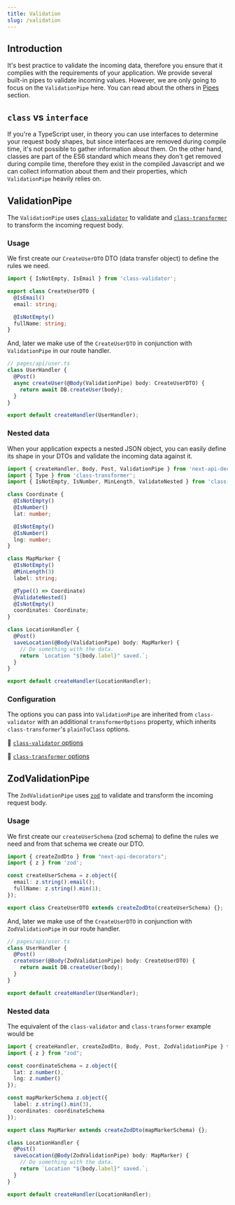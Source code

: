 ```yaml
---
title: Validation
slug: /validation
---
```


## Introduction

It's best practice to validate the incoming data, therefore you ensure that it complies with the requirements of your application. We provide several built-in pipes to validate incoming values. However, we are only going to focus on the `ValidationPipe` here. You can read about the others in [Pipes](pipes) section.

## `class` vs `interface`

If you're a TypeScript user, in theory you can use interfaces to determine your request body shapes, but since interfaces are removed during compile time, it's not possible to gather information about them. On the other hand, classes are part of the ES6 standard which means they don't get removed during compile time, therefore they exist in the compiled Javascript and we can collect information about them and their properties, which `ValidationPipe` heavily relies on.

## ValidationPipe

The `ValidationPipe` uses [`class-validator`](https://github.com/typestack/class-validator) to validate and [`class-transformer`](https://github.com/typestack/class-transformer) to transform the incoming request body.

### Usage

We first create our `CreateUserDTO` DTO (data transfer object) to define the rules we need.

```ts
import { IsNotEmpty, IsEmail } from 'class-validator';

export class CreateUserDTO {
  @IsEmail()
  email: string;

  @IsNotEmpty()
  fullName: string;
}
```

And, later we make use of the `CreateUserDTO` in conjunction with `ValidationPipe` in our route handler.

```ts
// pages/api/user.ts
class UserHandler {
  @Post()
  async createUser(@Body(ValidationPipe) body: CreateUserDTO) {
    return await DB.createUser(body);
  }
}

export default createHandler(UserHandler);
```

### Nested data

When your application expects a nested JSON object, you can easily define its shape in your DTOs and validate the incoming data against it.

```ts
import { createHandler, Body, Post, ValidationPipe } from 'next-api-decorators';
import { Type } from 'class-transformer';
import { IsNotEmpty, IsNumber, MinLength, ValidateNested } from 'class-validator';

class Coordinate {
  @IsNotEmpty()
  @IsNumber()
  lat: number;

  @IsNotEmpty()
  @IsNumber()
  lng: number;
}

class MapMarker {
  @IsNotEmpty()
  @MinLength(3)
  label: string;

  @Type(() => Coordinate)
  @ValidateNested()
  @IsNotEmpty()
  coordinates: Coordinate;
}

class LocationHandler {
  @Post()
  saveLocation(@Body(ValidationPipe) body: MapMarker) {
    // Do something with the data.
    return `Location "${body.label}" saved.`;
  }
}

export default createHandler(LocationHandler);
```

### Configuration

The options you can pass into `ValidationPipe` are inherited from `class-validator` with an additional `transformerOptions` property, which inherits `class-transformer`'s `plainToClass` options.

🔗 [`class-validator` options](https://github.com/typestack/class-validator#passing-options)

🔗 [`class-transformer` options](https://github.com/typestack/class-transformer/blob/e5fc6bb7cfad7ba03f1b898f639cae4264bfbc12/src/interfaces/class-transformer-options.interface.ts#L6)

## ZodValidationPipe
The `ZodValidationPipe` uses [`zod`](https://github.com/colinhacks/zod) to validate and transform the incoming request body.

### Usage

We first create our `createUserSchema` (zod schema) to define the rules we need and from that schema we create our DTO.

```ts
import { createZodDto } from "next-api-decorators";
import { z } from 'zod';

const createUserSchema = z.object({
  email: z.string().email();
  fullName: z.string().min(1);
});

export class CreateUserDTO extends createZodDto(createUserSchema) {};
```

And, later we make use of the `CreateUserDTO` in conjunction with `ZodValidationPipe` in our route handler.

```ts
// pages/api/user.ts
class UserHandler {
  @Post()
  createUser(@Body(ZodValidationPipe) body: CreateUserDTO) {
    return await DB.createUser(body);
  }
}

export default createHandler(UserHandler);
```

### Nested data

The equivalent of the `class-validator` and `class-transformer` example would be

```ts
import { createHandler, createZodDto, Body, Post, ZodValidationPipe } from 'next-api-decorators';
import { z } from "zod";

const coordinateSchema = z.object({
  lat: z.number(),
  lng: z.number()
});

const mapMarkerSchema z.object({
  label: z.string().min(3),
  coordinates: coordinateSchema
});

export class MapMarker extends createZodDto(mapMarkerSchema) {};

class LocationHandler {
  @Post()
  saveLocation(@Body(ZodValidationPipe) body: MapMarker) {
    // Do something with the data.
    return `Location "${body.label}" saved.`;
  }
}

export default createHandler(LocationHandler);
```
